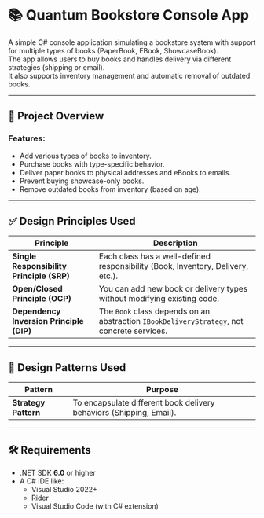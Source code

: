 # 📚 Quantum Bookstore Console App

A simple C# console application simulating a bookstore system with support for multiple types of books (PaperBook, EBook, ShowcaseBook).  
The app allows users to buy books and handles delivery via different strategies (shipping or email).  
It also supports inventory management and automatic removal of outdated books.

---

## 🧠 Project Overview

### Features:
- Add various types of books to inventory.
- Purchase books with type-specific behavior.
- Deliver paper books to physical addresses and eBooks to emails.
- Prevent buying showcase-only books.
- Remove outdated books from inventory (based on age).

---
## ✅ Design Principles Used

| Principle | Description |
|----------|-------------|
| **Single Responsibility Principle (SRP)** | Each class has a well-defined responsibility (Book, Inventory, Delivery, etc.). |
| **Open/Closed Principle (OCP)** | You can add new book or delivery types without modifying existing code. |
| **Dependency Inversion Principle (DIP)** | The `Book` class depends on an abstraction `IBookDeliveryStrategy`, not concrete services. |

---

## 🎯 Design Patterns Used

| Pattern | Purpose |
|--------|---------|
| **Strategy Pattern** | To encapsulate different book delivery behaviors (Shipping, Email). |

---


## 🛠 Requirements

- .NET SDK **6.0** or higher  
- A C# IDE like:
  - Visual Studio 2022+
  - Rider
  - Visual Studio Code (with C# extension)


